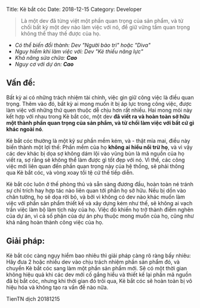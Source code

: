 Title: Kẻ bắt cóc 
Date: 2018-12-15
Category: Developer

> Là một dev đã từng việt một phần quan trọng của sản phẩm, và từ chối bất kỳ một dev nào làm việc với nó, để giữ vững tầm quan trọng không thể thay thế được của họ.

* _Có thể biến đổi thành: Dev "Người bảo trì" hoặc "Diva"_
* _Nguy hiểm khi làm việc với: Dev "Kẻ thiếu năng lực"_
* _Khả năng sửa chữa: **Cao**_
* _Nguy cơ với dự án: **Cao**_

## Vấn đề:

Bất kỳ ai có những trách nhiệm tài chính, việc gìn giữ công việc là điều quan trọng. Thêm vào đó, bất kỳ ai mong muốn ít bị áp lực trong công việc, được làm việc với những thứ quen thuộc dễ chịu hơn rất nhiều. Hai mong mỏi này kết hợp với nhau trong Kẻ bắt cóc, một dev **đã viết ra và hoàn toàn sở hữu một thành phần quan trọng của sản phẩm, và từ chối làm việc với bất cứ gì khác ngoài nó**.

Kẻ bắt cóc thường là một kỹ sư phần mềm kém, và - thật mỉa mai, điều này biến thành một lợi thế: Phần mềm của họ **không ai hiểu nổi trừ họ**, và vì vậy các dev khác bị dọa sợ không dám lội vào vũng bùn là mã nguồn của họ viết ra, sợ rằng sẽ không thể làm được gì tốt đẹp với nó. Vì thế, các công việc mới liên quan đến phần quan trọng này của hệ thống, sẽ phải thông qua Kẻ bắt cóc, và vòng xoay tồi tệ cứ thế tiếp diễn.

Kẻ bắt cóc luôn ở thế phòng thủ và sẵn sàng đương đầu, hoàn toàn né tránh sự chỉ trích hay hợp tác nào liên quan tới phần họ sở hữu. Nếu bị dồn vào chân tường, họ sẽ dọa rời bỏ, và bởi vì không có dev nào khác muốn làm việc với phần sản phẩm thiết kế và xây dựng kém như thế, sẽ không ai vạch trần việc làm bộ làm tịch này của họ. Việc đó khiến họ trở thành điểm nghẽn của dự án, vì cả số phận của dự án phụ thuộc mong muốn của họ, cũng như khả năng hoàn thành công việc của họ.

## Giải pháp:

Kẻ bắt cóc càng nguy hiểm bao nhiêu thì giải pháp càng rõ ràng bấy nhiêu: Hãy đưa 2 hoặc nhiều dev vào chịu trách nhiệm phần sản phẩm đó, và chuyển Kẻ bắt cóc sang làm một phần sản phẩm mới. Sẽ có một thời gian không hiệu quả khi các dev mới cố gắng hiểu và thiết kế lại phần mã nguồn đã bị bắt cóc, nhưng khi thời gian đó trôi qua, Kẻ bắt cóc sẽ hoàn toàn bị vô hiệu hóa và không tạo ra vấn đề nào nữa.

TienTN dịch 20181215 

